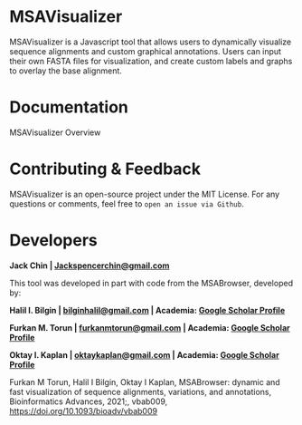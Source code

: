 # MSAVisualizer

MSAVisualizer is a Javascript tool that allows users to dynamically visualize sequence alignments and custom graphical annotations. Users can input their own FASTA files for visualization, and create custom labels and graphs to overlay the base alignment. 

# Documentation 

MSAVisualizer Overview


# Contributing & Feedback
MSAVisualizer is an open-source project under the MIT License. For any questions or comments, feel free to `open an issue via Github`. 

# Developers

**Jack Chin |  [Jackspencerchin@gmail.com](mailto:Jackspencerchin@gmail.com)**

This tool was developed in part with code from the MSABrowser, developed by:

**Halil I. Bilgin |  [bilginhalil@gmail.com](mailto:bilginhalil@gmail.com) | Academia: [Google Scholar Profile](https://scholar.google.com/citations?user=U1jyUGkAAAAJ&hl=en&oi=ao)**


**Furkan M. Torun |  [furkanmtorun@gmail.com](mailto:furkanmtorun@gmail.com) | Academia: [Google Scholar Profile](https://scholar.google.com/citations?user=d5ZyOZ4AAAAJ)**


**Oktay I. Kaplan |  [oktaykaplan@gmail.com](mailto:oktaykaplan@gmail.com) | Academia: [Google Scholar Profile](https://scholar.google.com/citations?user=YFzvQQUAAAAJ&hl=en)**

Furkan M Torun, Halil I Bilgin, Oktay I Kaplan, MSABrowser: dynamic and fast visualization of sequence alignments, variations, and annotations, Bioinformatics Advances, 2021;, vbab009, https://doi.org/10.1093/bioadv/vbab009

